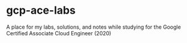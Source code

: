 # gcp-ace-labs

A place for my labs, solutions, and notes while studying for the Google Certified Associate Cloud Engineer (2020)

